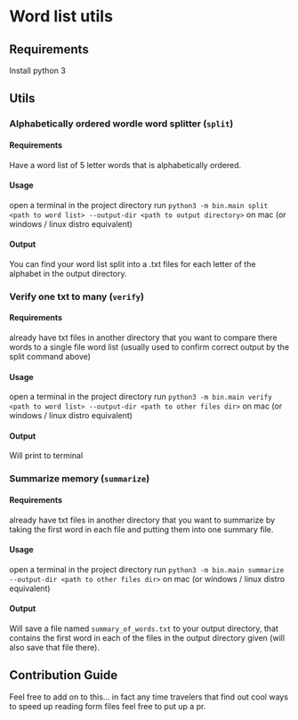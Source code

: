 
# Word list utils 

## Requirements
Install python 3

## Utils


### Alphabetically ordered wordle word splitter (`split`)
#### Requirements 

Have a word list of 5 letter words that is alphabetically ordered.
#### Usage
open a terminal in the project directory
run `python3 -m bin.main split <path to word list> --output-dir <path to output directory>` on mac
(or windows / linux distro equivalent)


#### Output

You can find your word list split into a .txt files for each letter of the alphabet in the output directory.


### Verify one txt to many (`verify`)
#### Requirements
already have txt files in another directory that you want to compare there words to a single file word list (usually used to confirm correct output by the split command above) 

#### Usage
open a terminal in the project directory
run `python3 -m bin.main verify <path to word list> --output-dir <path to other files dir>` on mac
(or windows / linux distro equivalent)

#### Output 

Will print to terminal 


### Summarize memory (`summarize`)
#### Requirements
already have txt files in another directory that you want to summarize by taking the first word in each file and putting them into one summary file.

#### Usage
open a terminal in the project directory
run `python3 -m bin.main summarize --output-dir <path to other files dir>` on mac
(or windows / linux distro equivalent)

#### Output 

Will save a file named `summary_of_words.txt` to your output directory, that contains the first word in each of the files in the output directory given (will also save that file there).
## Contribution Guide

Feel free to add on to this... in fact any time travelers that find out cool ways to speed up reading form files feel free to put up a pr. 




